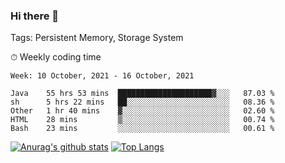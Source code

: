 ### Hi there 👋

Tags: Persistent Memory, Storage System

<!--

[![Anurag's github stats](https://github-readme-stats.vercel.app/api?username=wwyf)](https://github.com/anuraghazra/github-readme-stats)

[![Anurag's github stats](https://github-readme-stats.vercel.app/api?username=wwyf&count_private=true)](https://github.com/anuraghazra/github-readme-stats)


[![Top Langs](https://github-readme-stats.vercel.app/api/top-langs/?username=wwyf&count_private=true&&hide=jupyter%20notebook,html)](https://github.com/anuraghazra/github-readme-stats)



-->


⏱ Weekly coding time

<!--START_SECTION:waka-->
```text
Week: 10 October, 2021 - 16 October, 2021

Java    55 hrs 53 mins  █████████████████████▓░░░   87.03 % 
sh      5 hrs 22 mins   ██░░░░░░░░░░░░░░░░░░░░░░░   08.36 % 
Other   1 hr 40 mins    ▓░░░░░░░░░░░░░░░░░░░░░░░░   02.60 % 
HTML    28 mins         ▒░░░░░░░░░░░░░░░░░░░░░░░░   00.74 % 
Bash    23 mins         ░░░░░░░░░░░░░░░░░░░░░░░░░   00.61 % 
```
<!--END_SECTION:waka-->



[![Anurag's github stats](https://github-readme-stats.vercel.app/api?username=wwyf&count_private=true&show_icons=true&hide_border=true)](https://github.com/anuraghazra/github-readme-stats) [![Top Langs](https://github-readme-stats.vercel.app/api/top-langs/?username=wwyf&count_private=true&hide=jupyter%20notebook,html,OpenEdge%20ABL&langs_count=10&layout=compact&hide_border=true)](https://github.com/anuraghazra/github-readme-stats)

<!--

[![willianrod's wakatime stats](https://github-readme-stats.vercel.app/api/wakatime?username=wwyf)](https://github.com/anuraghazra/github-readme-stats)


-->
